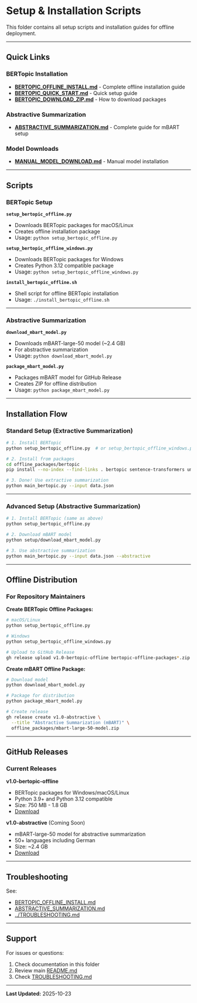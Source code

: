 # Setup & Installation Scripts

This folder contains all setup scripts and installation guides for offline deployment.

---

## Quick Links

### BERTopic Installation
- **[BERTOPIC_OFFLINE_INSTALL.md](BERTOPIC_OFFLINE_INSTALL.md)** - Complete offline installation guide
- **[BERTOPIC_QUICK_START.md](BERTOPIC_QUICK_START.md)** - Quick setup guide
- **[BERTOPIC_DOWNLOAD_ZIP.md](BERTOPIC_DOWNLOAD_ZIP.md)** - How to download packages

### Abstractive Summarization
- **[ABSTRACTIVE_SUMMARIZATION.md](ABSTRACTIVE_SUMMARIZATION.md)** - Complete guide for mBART setup

### Model Downloads
- **[MANUAL_MODEL_DOWNLOAD.md](MANUAL_MODEL_DOWNLOAD.md)** - Manual model installation

---

## Scripts

### BERTopic Setup

**`setup_bertopic_offline.py`**
- Downloads BERTopic packages for macOS/Linux
- Creates offline installation package
- Usage: `python setup_bertopic_offline.py`

**`setup_bertopic_offline_windows.py`**
- Downloads BERTopic packages for Windows
- Creates Python 3.12 compatible package
- Usage: `python setup_bertopic_offline_windows.py`

**`install_bertopic_offline.sh`**
- Shell script for offline BERTopic installation
- Usage: `./install_bertopic_offline.sh`

---

### Abstractive Summarization

**`download_mbart_model.py`**
- Downloads mBART-large-50 model (~2.4 GB)
- For abstractive summarization
- Usage: `python download_mbart_model.py`

**`package_mbart_model.py`**
- Packages mBART model for GitHub Release
- Creates ZIP for offline distribution
- Usage: `python package_mbart_model.py`

---

## Installation Flow

### Standard Setup (Extractive Summarization)

```bash
# 1. Install BERTopic
python setup_bertopic_offline.py  # or setup_bertopic_offline_windows.py

# 2. Install from packages
cd offline_packages/bertopic
pip install --no-index --find-links . bertopic sentence-transformers umap-learn hdbscan

# 3. Done! Use extractive summarization
python main_bertopic.py --input data.json
```

---

### Advanced Setup (Abstractive Summarization)

```bash
# 1. Install BERTopic (same as above)
python setup_bertopic_offline.py

# 2. Download mBART model
python setup/download_mbart_model.py

# 3. Use abstractive summarization
python main_bertopic.py --input data.json --abstractive
```

---

## Offline Distribution

### For Repository Maintainers

**Create BERTopic Offline Packages:**
```bash
# macOS/Linux
python setup_bertopic_offline.py

# Windows
python setup_bertopic_offline_windows.py

# Upload to GitHub Release
gh release upload v1.0-bertopic-offline bertopic-offline-packages*.zip
```

**Create mBART Offline Package:**
```bash
# Download model
python download_mbart_model.py

# Package for distribution
python package_mbart_model.py

# Create release
gh release create v1.0-abstractive \
  --title "Abstractive Summarization (mBART)" \
  offline_packages/mbart-large-50-model.zip
```

---

## GitHub Releases

### Current Releases

**v1.0-bertopic-offline**
- BERTopic packages for Windows/macOS/Linux
- Python 3.9+ and Python 3.12 compatible
- Size: 750 MB - 1.8 GB
- [Download](https://github.com/dallmi/SentimentAnalysis/releases/tag/v1.0-bertopic-offline)

**v1.0-abstractive** (Coming Soon)
- mBART-large-50 model for abstractive summarization
- 50+ languages including German
- Size: ~2.4 GB
- [Download](https://github.com/dallmi/SentimentAnalysis/releases/tag/v1.0-abstractive)

---

## Troubleshooting

See:
- [BERTOPIC_OFFLINE_INSTALL.md](BERTOPIC_OFFLINE_INSTALL.md#troubleshooting)
- [ABSTRACTIVE_SUMMARIZATION.md](ABSTRACTIVE_SUMMARIZATION.md#troubleshooting)
- [../TROUBLESHOOTING.md](../TROUBLESHOOTING.md)

---

## Support

For issues or questions:
1. Check documentation in this folder
2. Review main [README.md](../README.md)
3. Check [TROUBLESHOOTING.md](../TROUBLESHOOTING.md)

---

**Last Updated:** 2025-10-23

